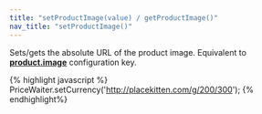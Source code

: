 ```yaml
---
title: "setProductImage(value) / getProductImage()"
nav_title: "setProductImage()"
---
```


Sets/gets the absolute URL of the product image. Equivalent to [__product.image__](/widget/documentation.html#_widget/product.md) configuration key.

{% highlight javascript %}
PriceWaiter.setCurrency('http://placekitten.com/g/200/300');
{% endhighlight%}